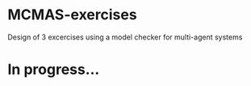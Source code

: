 # MCMAS-exercises
Design of 3 excercises using a model checker for multi-agent systems

# In progress...
